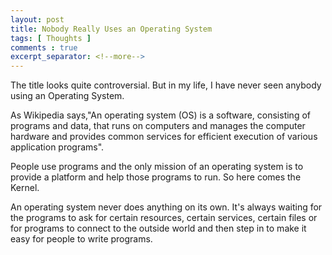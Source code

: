 ```yaml
---
layout: post
title: Nobody Really Uses an Operating System 
tags: [ Thoughts ]
comments : true
excerpt_separator: <!--more-->
---
```


The title looks quite controversial. But in my life, I have never seen anybody using an Operating System.

As Wikipedia says,"An operating system (OS) is a software, consisting of programs and data, that runs on computers and manages the computer hardware and provides common services for efficient execution of various application programs".

People use programs and the only mission of an operating system is to provide a platform and help those programs to run. So here comes the Kernel.

<!--more-->

An operating system never does anything on its own. It's always waiting for the programs to ask for certain resources, certain services, certain files or for programs to connect to the outside world and then step in to make it easy for people to write programs.

